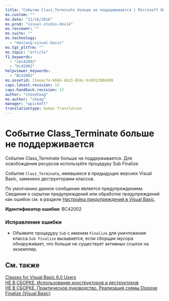 ```yaml
---
title: "Событие Class_Terminate больше не поддерживается | Microsoft Docs"
ms.custom: ""
ms.date: "11/16/2016"
ms.prod: "visual-studio-dev14"
ms.reviewer: ""
ms.suite: ""
ms.technology: 
  - "devlang-visual-basic"
ms.tgt_pltfrm: ""
ms.topic: "article"
f1_keywords: 
  - "vbc42002"
  - "bc42002"
helpviewer_keywords: 
  - "BC42002"
ms.assetid: 11eeac74-666d-4b23-81bc-b1691290ddd0
caps.latest.revision: 13
caps.handback.revision: 13
author: "stevehoag"
ms.author: "shoag"
manager: "wpickett"
translationtype: Human Translation
---
```

# Событие Class_Terminate больше не поддерживается
Событие Class\_Terminate больше не поддерживается. Для освобождения ресурсов используйте процедуру Sub Finalize.  
  
 Событие `Class_Terminate`, имевшееся в предыдущих версиях Visual Basic, заменено деструкторами классов.  
  
 По умолчанию данное сообщение является предупреждением. Сведения о скрытии предупреждений или обработке предупреждений как ошибок см. в разделе [Настройка предупреждений в Visual Basic](/visual-studio/ide/configuring-warnings-in-visual-basic).  
  
 **Идентификатор ошибки:** BC42002  
  
### Исправление ошибки  
  
-   Объявите процедуру `Sub` с именем `Finalize` для уничтожения класса.`Sub Finalize` вызывается, если сборщик мусора обнаруживает, что больше не существует активных ссылок на экземпляр.  
  
## См. также  
 [Classes for Visual Basic 6.0 Users](http://msdn.microsoft.com/ru-ru/d625222c-cd32-4c8d-b25c-ea71729b88b7)   
 [НЕ В СБОРКЕ. Использование конструкторов и деструкторов](http://msdn.microsoft.com/ru-ru/548eebe1-86c4-4377-b2f5-447cb8be3d90)   
 [НЕ В СБОРКЕ. Практическое руководство. Реализация схемы Dispose Finalize \(Visual Basic\)](http://msdn.microsoft.com/ru-ru/adf7a232-4ebb-485d-8626-8d64421eb0c4)